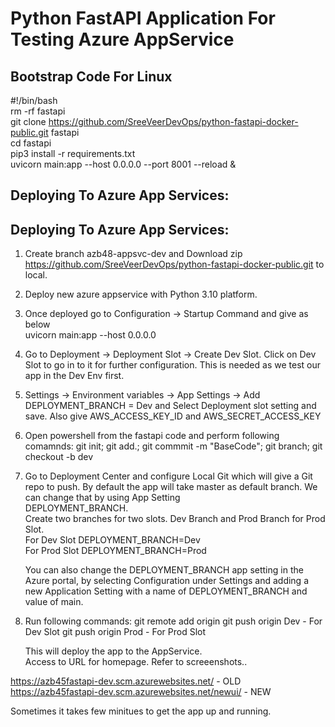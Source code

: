 # Python FastAPI Application For Testing Azure AppService

## Bootstrap Code For Linux 
#!/bin/bash    
rm -rf fastapi    
git clone https://github.com/SreeVeerDevOps/python-fastapi-docker-public.git fastapi      
cd fastapi     
pip3 install -r requirements.txt    
uvicorn main:app --host 0.0.0.0 --port 8001 --reload &      

## Deploying To Azure App Services:
## Deploying To Azure App Services:
1. Create branch azb48-appsvc-dev  and Download zip https://github.com/SreeVeerDevOps/python-fastapi-docker-public.git to local.   

2. Deploy new azure appservice with Python 3.10 platform.  

3. Once deployed go to Configuration -> Startup Command and give as below  
   uvicorn main:app --host 0.0.0.0   

4. Go to Deployment -> Deployment Slot -> Create Dev Slot. 
   Click on Dev Slot to go in to it for further configuration. This is needed as we test our app in the Dev Env first. 

5. Settings -> Environment variables -> App Settings -> Add 
   DEPLOYMENT_BRANCH = Dev and Select Deployment slot setting and save. 
   Also give AWS_ACCESS_KEY_ID and AWS_SECRET_ACCESS_KEY

6.  Open powershell from the fastapi code and perform following comamnds: 
    git init; git add.; git commmit -m "BaseCode"; git branch; git checkout -b dev 

7. Go to Deployment Center and configure Local Git which will give a Git repo to push. 
   By default the app will take master as default branch. We can change that by using App Setting  
   DEPLOYMENT_BRANCH.   
   Create two branches for two slots. Dev Branch and Prod Branch for Prod Slot.  
   For Dev Slot DEPLOYMENT_BRANCH=Dev  
   For Prod Slot DEPLOYMENT_BRANCH=Prod   

   You can also change the DEPLOYMENT_BRANCH app setting in the Azure portal, by selecting Configuration under Settings 
   and adding a new Application Setting with a name of DEPLOYMENT_BRANCH and value of main.  

8. Run following commands: 
   git remote add origin <localgit URL> 
   git push origin Dev  - For Dev Slot 
   git push origin Prod - For Prod Slot 

   This will deploy the app to the AppService.  
   Access to URL for homepage. Refer to screeenshots.. 

https://azb45fastapi-dev.scm.azurewebsites.net/ - OLD    
https://azb45fastapi-dev.scm.azurewebsites.net/newui/ - NEW 


Sometimes it takes few minitues to get the app up and running.